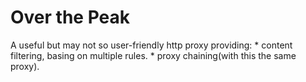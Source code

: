 Over the Peak
=============

A useful but may not so user-friendly http proxy providing:
    * content filtering, basing on multiple rules.
    * proxy chaining(with this the same proxy).
